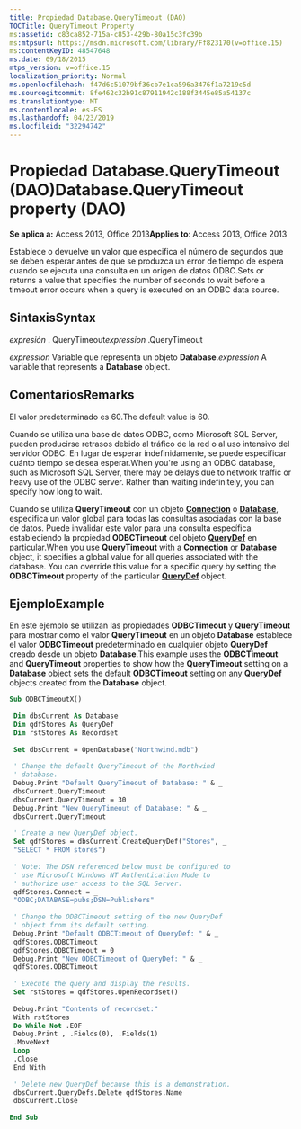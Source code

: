 ```yaml
---
title: Propiedad Database.QueryTimeout (DAO)
TOCTitle: QueryTimeout Property
ms:assetid: c83ca852-715a-c853-429b-80a15c3fc39b
ms:mtpsurl: https://msdn.microsoft.com/library/Ff823170(v=office.15)
ms:contentKeyID: 48547648
ms.date: 09/18/2015
mtps_version: v=office.15
localization_priority: Normal
ms.openlocfilehash: f47d6c51079bf36cb7e1ca596a3476f1a7219c5d
ms.sourcegitcommit: 8fe462c32b91c87911942c188f3445e85a54137c
ms.translationtype: MT
ms.contentlocale: es-ES
ms.lasthandoff: 04/23/2019
ms.locfileid: "32294742"
---
```

# <a name="databasequerytimeout-property-dao"></a><span data-ttu-id="c8d40-102">Propiedad Database.QueryTimeout (DAO)</span><span class="sxs-lookup"><span data-stu-id="c8d40-102">Database.QueryTimeout property (DAO)</span></span>


<span data-ttu-id="c8d40-103">**Se aplica a:** Access 2013, Office 2013</span><span class="sxs-lookup"><span data-stu-id="c8d40-103">**Applies to**: Access 2013, Office 2013</span></span>


<span data-ttu-id="c8d40-104">Establece o devuelve un valor que especifica el número de segundos que se deben esperar antes de que se produzca un error de tiempo de espera cuando se ejecuta una consulta en un origen de datos ODBC.</span><span class="sxs-lookup"><span data-stu-id="c8d40-104">Sets or returns a value that specifies the number of seconds to wait before a timeout error occurs when a query is executed on an ODBC data source.</span></span>

## <a name="syntax"></a><span data-ttu-id="c8d40-105">Sintaxis</span><span class="sxs-lookup"><span data-stu-id="c8d40-105">Syntax</span></span>

<span data-ttu-id="c8d40-106">*expresión* . QueryTimeout</span><span class="sxs-lookup"><span data-stu-id="c8d40-106">*expression* .QueryTimeout</span></span>

<span data-ttu-id="c8d40-107">*expression* Variable que representa un objeto **Database**.</span><span class="sxs-lookup"><span data-stu-id="c8d40-107">*expression* A variable that represents a **Database** object.</span></span>

## <a name="remarks"></a><span data-ttu-id="c8d40-108">Comentarios</span><span class="sxs-lookup"><span data-stu-id="c8d40-108">Remarks</span></span>

<span data-ttu-id="c8d40-109">El valor predeterminado es 60.</span><span class="sxs-lookup"><span data-stu-id="c8d40-109">The default value is 60.</span></span>

<span data-ttu-id="c8d40-p101">Cuando se utiliza una base de datos ODBC, como Microsoft SQL Server, pueden producirse retrasos debido al tráfico de la red o al uso intensivo del servidor ODBC. En lugar de esperar indefinidamente, se puede especificar cuánto tiempo se desea esperar.</span><span class="sxs-lookup"><span data-stu-id="c8d40-p101">When you're using an ODBC database, such as Microsoft SQL Server, there may be delays due to network traffic or heavy use of the ODBC server. Rather than waiting indefinitely, you can specify how long to wait.</span></span>

<span data-ttu-id="c8d40-p102">Cuando se utiliza **QueryTimeout** con un objeto **[Connection](connection-object-dao.md)** o **[Database](database-object-dao.md)**, especifica un valor global para todas las consultas asociadas con la base de datos. Puede invalidar este valor para una consulta específica estableciendo la propiedad **ODBCTimeout** del objeto **[QueryDef](querydef-object-dao.md)** en particular.</span><span class="sxs-lookup"><span data-stu-id="c8d40-p102">When you use **QueryTimeout** with a **[Connection](connection-object-dao.md)** or **[Database](database-object-dao.md)** object, it specifies a global value for all queries associated with the database. You can override this value for a specific query by setting the **ODBCTimeout** property of the particular **[QueryDef](querydef-object-dao.md)** object.</span></span>

## <a name="example"></a><span data-ttu-id="c8d40-114">Ejemplo</span><span class="sxs-lookup"><span data-stu-id="c8d40-114">Example</span></span>

<span data-ttu-id="c8d40-115">En este ejemplo se utilizan las propiedades **ODBCTimeout** y **QueryTimeout** para mostrar cómo el valor **QueryTimeout** en un objeto **Database** establece el valor **ODBCTimeout** predeterminado en cualquier objeto **QueryDef** creado desde un objeto **Database**.</span><span class="sxs-lookup"><span data-stu-id="c8d40-115">This example uses the **ODBCTimeout** and **QueryTimeout** properties to show how the **QueryTimeout** setting on a **Database** object sets the default **ODBCTimeout** setting on any **QueryDef** objects created from the **Database** object.</span></span>

```vb 
Sub ODBCTimeoutX() 
 
 Dim dbsCurrent As Database 
 Dim qdfStores As QueryDef 
 Dim rstStores As Recordset 
 
 Set dbsCurrent = OpenDatabase("Northwind.mdb") 
 
 ' Change the default QueryTimeout of the Northwind 
 ' database. 
 Debug.Print "Default QueryTimeout of Database: " & _ 
 dbsCurrent.QueryTimeout 
 dbsCurrent.QueryTimeout = 30 
 Debug.Print "New QueryTimeout of Database: " & _ 
 dbsCurrent.QueryTimeout 
 
 ' Create a new QueryDef object. 
 Set qdfStores = dbsCurrent.CreateQueryDef("Stores", _ 
 "SELECT * FROM stores") 
 
 ' Note: The DSN referenced below must be configured to 
 ' use Microsoft Windows NT Authentication Mode to 
 ' authorize user access to the SQL Server. 
 qdfStores.Connect = _ 
 "ODBC;DATABASE=pubs;DSN=Publishers" 
 
 ' Change the ODBCTimeout setting of the new QueryDef 
 ' object from its default setting. 
 Debug.Print "Default ODBCTimeout of QueryDef: " & _ 
 qdfStores.ODBCTimeout 
 qdfStores.ODBCTimeout = 0 
 Debug.Print "New ODBCTimeout of QueryDef: " & _ 
 qdfStores.ODBCTimeout 
 
 ' Execute the query and display the results. 
 Set rstStores = qdfStores.OpenRecordset() 
 
 Debug.Print "Contents of recordset:" 
 With rstStores 
 Do While Not .EOF 
 Debug.Print , .Fields(0), .Fields(1) 
 .MoveNext 
 Loop 
 .Close 
 End With 
 
 ' Delete new QueryDef because this is a demonstration. 
 dbsCurrent.QueryDefs.Delete qdfStores.Name 
 dbsCurrent.Close 
 
End Sub 
 
```

